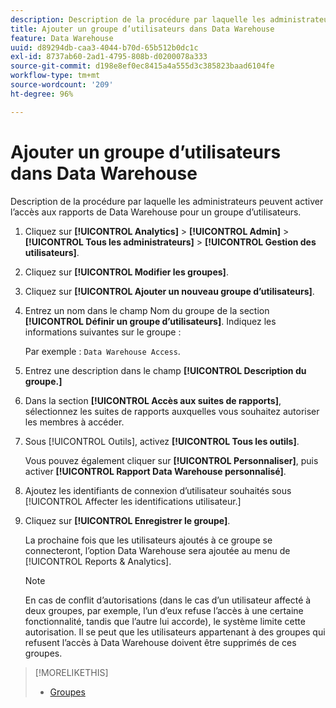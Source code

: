 ```yaml
---
description: Description de la procédure par laquelle les administrateurs peuvent activer l’accès aux rapports de Data Warehouse pour un groupe d’utilisateurs.
title: Ajouter un groupe d’utilisateurs dans Data Warehouse
feature: Data Warehouse
uuid: d89294db-caa3-4044-b70d-65b512b0dc1c
exl-id: 8737ab60-2ad1-4795-808b-d0200078a333
source-git-commit: d198e8ef0ec8415a4a555d3c385823baad6104fe
workflow-type: tm+mt
source-wordcount: '209'
ht-degree: 96%

---
```


# Ajouter un groupe d’utilisateurs dans Data Warehouse

Description de la procédure par laquelle les administrateurs peuvent activer l’accès aux rapports de Data Warehouse pour un groupe d’utilisateurs.

1. Cliquez sur **[!UICONTROL Analytics]** > **[!UICONTROL Admin]** > **[!UICONTROL Tous les administrateurs]** > **[!UICONTROL Gestion des utilisateurs]**.
1. Cliquez sur **[!UICONTROL Modifier les groupes]**.
1. Cliquez sur **[!UICONTROL Ajouter un nouveau groupe d’utilisateurs]**.
1. Entrez un nom dans le champ Nom du groupe de la section **[!UICONTROL Définir un groupe d’utilisateurs]**. Indiquez les informations suivantes sur le groupe :

   Par exemple : `Data Warehouse Access`.
1. Entrez une description dans le champ **[!UICONTROL Description du groupe.]**
1. Dans la section **[!UICONTROL Accès aux suites de rapports]**, sélectionnez les suites de rapports auxquelles vous souhaitez autoriser les membres à accéder.
1. Sous [!UICONTROL Outils], activez **[!UICONTROL Tous les outils]**.

   Vous pouvez également cliquer sur **[!UICONTROL Personnaliser]**, puis activer **[!UICONTROL Rapport Data Warehouse personnalisé]**.

1. Ajoutez les identifiants de connexion d’utilisateur souhaités sous [!UICONTROL Affecter les identifications utilisateur.]
1. Cliquez sur **[!UICONTROL Enregistrer le groupe]**.

   La prochaine fois que les utilisateurs ajoutés à ce groupe se connecteront, l’option Data Warehouse sera ajoutée au menu de [!UICONTROL Reports &amp; Analytics].

   >[!NOTE]
   >
   >En cas de conflit d’autorisations (dans le cas d’un utilisateur affecté à deux groupes, par exemple, l’un d’eux refuse l’accès à une certaine fonctionnalité, tandis que l’autre lui accorde), le système limite cette autorisation. Il se peut que les utilisateurs appartenant à des groupes qui refusent l’accès à Data Warehouse doivent être supprimés de ces groupes.

>[!MORELIKETHIS]
>
>* [Groupes](/help/admin/user-management2/c-user-groups/groups.md)

